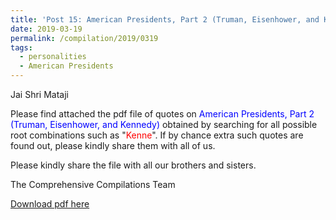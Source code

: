 ```yaml
---
title: 'Post 15: American Presidents, Part 2 (Truman, Eisenhower, and Kennedy)'
date: 2019-03-19
permalink: /compilation/2019/0319
tags:
  - personalities
  - American Presidents
---
```

Jai Shri Mataji

Please find attached the pdf file of quotes on <font color="blue">American Presidents, Part 2 (Truman, Eisenhower, and Kennedy)</font> obtained by searching for all possible root combinations such as "<font color="red">Kenne</font>". If by chance extra such quotes are found out, please kindly share them with all of us.<br>

Please kindly share the file with all our brothers and sisters.  

The Comprehensive Compilations Team

[Download pdf here](http://seven-teams.github.io/files/American_Presidents_Part_2_Truman_Eisenhower_and_Kennedy.pdf)